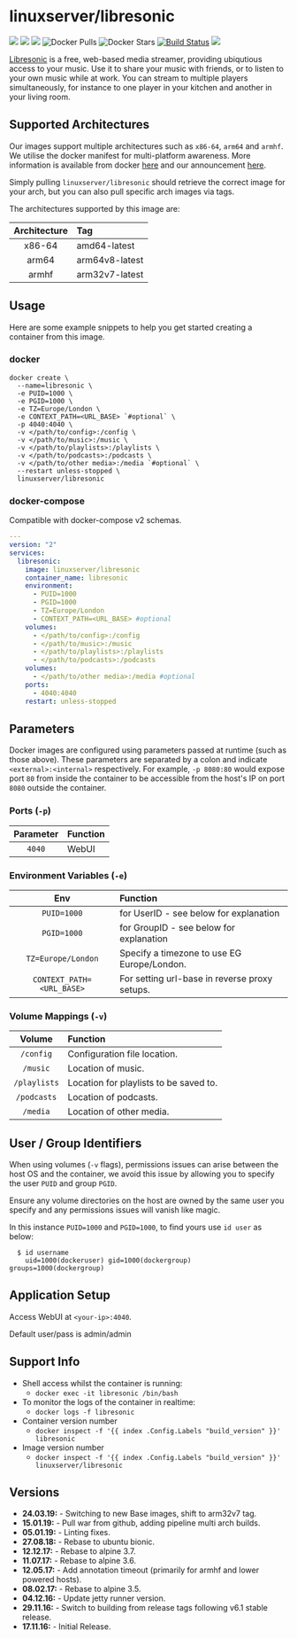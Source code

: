 # linuxserver/libresonic

[![](https://img.shields.io/discord/354974912613449730.svg?logo=discord&label=LSIO%20Discord&style=flat-square)](https://discord.gg/YWrKVTn) [![](https://images.microbadger.com/badges/version/linuxserver/libresonic.svg)](https://microbadger.com/images/linuxserver/libresonic) [![](https://images.microbadger.com/badges/image/linuxserver/libresonic.svg)](https://microbadger.com/images/linuxserver/libresonic) ![Docker Pulls](https://img.shields.io/docker/pulls/linuxserver/libresonic.svg) ![Docker Stars](https://img.shields.io/docker/stars/linuxserver/libresonic.svg) [![Build Status](https://ci.linuxserver.io/buildStatus/icon?job=Docker-Pipeline-Builders/docker-libresonic/master)](https://ci.linuxserver.io/job/Docker-Pipeline-Builders/job/docker-libresonic/job/master/) [![](https://lsio-ci.ams3.digitaloceanspaces.com/linuxserver/libresonic/latest/badge.svg)](https://lsio-ci.ams3.digitaloceanspaces.com/linuxserver/libresonic/latest/index.html)

[Libresonic](https://github.com/Libresonic/libresonic) is a free, web-based media streamer, providing ubiqutious access to your music. Use it to share your music with friends, or to listen to your own music while at work. You can stream to multiple players simultaneously, for instance to one player in your kitchen and another in your living room.

## Supported Architectures

Our images support multiple architectures such as `x86-64`, `arm64` and `armhf`. We utilise the docker manifest for multi-platform awareness. More information is available from docker [here](https://github.com/docker/distribution/blob/master/docs/spec/manifest-v2-2.md#manifest-list) and our announcement [here](https://blog.linuxserver.io/2019/02/21/the-lsio-pipeline-project/).

Simply pulling `linuxserver/libresonic` should retrieve the correct image for your arch, but you can also pull specific arch images via tags.

The architectures supported by this image are:

| Architecture | Tag |
| :---: | :--- |
| x86-64 | amd64-latest |
| arm64 | arm64v8-latest |
| armhf | arm32v7-latest |

## Usage

Here are some example snippets to help you get started creating a container from this image.

### docker

```text
docker create \
  --name=libresonic \
  -e PUID=1000 \
  -e PGID=1000 \
  -e TZ=Europe/London \
  -e CONTEXT_PATH=<URL_BASE> `#optional` \
  -p 4040:4040 \
  -v </path/to/config>:/config \
  -v </path/to/music>:/music \
  -v </path/to/playlists>:/playlists \
  -v </path/to/podcasts>:/podcasts \
  -v </path/to/other media>:/media `#optional` \
  --restart unless-stopped \
  linuxserver/libresonic
```

### docker-compose

Compatible with docker-compose v2 schemas.

```yaml
---
version: "2"
services:
  libresonic:
    image: linuxserver/libresonic
    container_name: libresonic
    environment:
      - PUID=1000
      - PGID=1000
      - TZ=Europe/London
      - CONTEXT_PATH=<URL_BASE> #optional
    volumes:
      - </path/to/config>:/config
      - </path/to/music>:/music
      - </path/to/playlists>:/playlists
      - </path/to/podcasts>:/podcasts
    volumes:
      - </path/to/other media>:/media #optional
    ports:
      - 4040:4040
    restart: unless-stopped
```

## Parameters

Docker images are configured using parameters passed at runtime \(such as those above\). These parameters are separated by a colon and indicate `<external>:<internal>` respectively. For example, `-p 8080:80` would expose port `80` from inside the container to be accessible from the host's IP on port `8080` outside the container.

### Ports \(`-p`\)

| Parameter | Function |
| :---: | :--- |
| `4040` | WebUI |

### Environment Variables \(`-e`\)

| Env | Function |
| :---: | :--- |
| `PUID=1000` | for UserID - see below for explanation |
| `PGID=1000` | for GroupID - see below for explanation |
| `TZ=Europe/London` | Specify a timezone to use EG Europe/London. |
| `CONTEXT_PATH=<URL_BASE>` | For setting url-base in reverse proxy setups. |

### Volume Mappings \(`-v`\)

| Volume | Function |
| :---: | :--- |
| `/config` | Configuration file location. |
| `/music` | Location of music. |
| `/playlists` | Location for playlists to be saved to. |
| `/podcasts` | Location of podcasts. |
| `/media` | Location of other media. |

## User / Group Identifiers

When using volumes \(`-v` flags\), permissions issues can arise between the host OS and the container, we avoid this issue by allowing you to specify the user `PUID` and group `PGID`.

Ensure any volume directories on the host are owned by the same user you specify and any permissions issues will vanish like magic.

In this instance `PUID=1000` and `PGID=1000`, to find yours use `id user` as below:

```text
  $ id username
    uid=1000(dockeruser) gid=1000(dockergroup) groups=1000(dockergroup)
```

## Application Setup

Access WebUI at `<your-ip>:4040`.

Default user/pass is admin/admin

## Support Info

* Shell access whilst the container is running: 
  * `docker exec -it libresonic /bin/bash`
* To monitor the logs of the container in realtime: 
  * `docker logs -f libresonic`
* Container version number 
  * `docker inspect -f '{{ index .Config.Labels "build_version" }}' libresonic`
* Image version number
  * `docker inspect -f '{{ index .Config.Labels "build_version" }}' linuxserver/libresonic`

## Versions

* **24.03.19:** - Switching to new Base images, shift to arm32v7 tag.
* **15.01.19:** - Pull war from github, adding pipeline multi arch builds.
* **05.01.19:** - Linting fixes.
* **27.08.18:** - Rebase to ubuntu bionic.
* **12.12.17:** - Rebase to alpine 3.7.
* **11.07.17:** - Rebase to alpine 3.6.
* **12.05.17:** - Add annotation timeout \(primarily for armhf and lower powered hosts\).
* **08.02.17:** - Rebase to alpine 3.5.
* **04.12.16:** - Update jetty runner version.
* **29.11.16:** - Switch to building from release tags following v6.1 stable release.
* **17.11.16:** - Initial Release.

